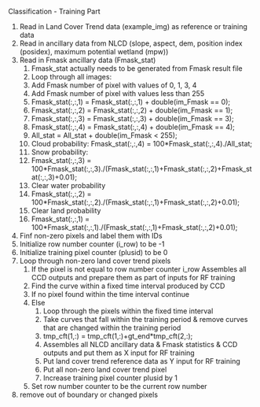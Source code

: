 Classification - Training Part

1. Read in Land Cover Trend data (example_img) as reference or training data
2. Read in ancillary data from NLCD (slope, aspect, dem, position index (posidex), maximum potential wetland (mpw))
3. Read in Fmask ancillary data (Fmask_stat)
   1. Fmask_stat actually needs to be generated from Fmask result file
   2. Loop through all images:
   3. Add Fmask number of pixel with values of 0, 1, 3, 4 
   4. Add Fmask number of pixel with values less than 255
   5. Fmask_stat(:,:,1) = Fmask_stat(:,:,1) + double(im_Fmask == 0);
   6. Fmask_stat(:,:,2) = Fmask_stat(:,:,2) + double(im_Fmask == 1);
   7. Fmask_stat(:,:,3) = Fmask_stat(:,:,3) + double(im_Fmask == 3);
   8. Fmask_stat(:,:,4) = Fmask_stat(:,:,4) + double(im_Fmask == 4);
   9. All_stat = All_stat + double(im_Fmask < 255);
   10. Cloud probability: Fmask_stat(:,:,4) = 100*Fmask_stat(:,:,4)./All_stat;
   11. Snow probability:
      12. Fmask_stat(:,:,3) = 100*Fmask_stat(:,:,3)./(Fmask_stat(:,:,1)+Fmask_stat(:,:,2)+Fmask_stat(:,:,3)+0.01);
   13. Clear water probability
      14. Fmask_stat(:,:,2) = 100*Fmask_stat(:,:,2)./(Fmask_stat(:,:,1)+Fmask_stat(:,:,2)+0.01);
   15. Clear land probability
      16. Fmask_stat(:,:,1) = 100*Fmask_stat(:,:,1)./(Fmask_stat(:,:,1)+Fmask_stat(:,:,2)+0.01);
4. Finf non-zero pixels and label them with IDs
5. Initialize row number counter (i_row) to be -1
6. Initialize training pixel counter (plusid) to be 0
7. Loop through non-zero land cover trend pixels
   1. If the pixel is not equal to row number counter i_row
       Assembles all CCD outputs and prepare them as part of inputs for RF training
   2. Find the curve within a fixed time interval produced by CCD
   3. If no pixel found within the time interval
      continue
   4. Else
      1. Loop through the pixels within the fixed time interval 
      2. Take curves that fall within the training period & remove curves that are changed within the training period
      3. tmp_cft(1,:) = tmp_cft(1,:)+gt_end*tmp_cft(2,:);
      4. Assembles all NLCD ancillary data & Fmask statistics & CCD outputs and put them as X input for RF training
      5. Put land cover trend reference data as Y input for RF training
      5. Put all non-zero land cover trend pixel 
      6. Increase training pixel counter plusid by 1
   5. Set row number counter to be the current row number
8. remove out of boundary or changed pixels      
      
      
   



      
      

   
